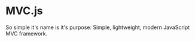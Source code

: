 # MVC.js
So simple it's name is it's purpose: Simple, lightweight, modern JavaScript MVC framework.
